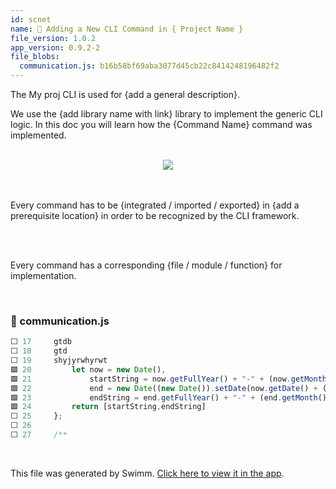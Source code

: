 ```yaml
---
id: scnet
name: 🧰 Adding a New CLI Command in { Project Name }
file_version: 1.0.2
app_version: 0.9.2-2
file_blobs:
  communication.js: b16b58bf69aba3077d45cb22c8414248196482f2
---
```


The My proj CLI is used for {add a general description}.

We use the {add library name with link} library to implement the generic CLI logic. In this doc you will learn how the {Command Name} command was implemented.

<br/>

<div align="center"><img src="https://firebasestorage.googleapis.com/v0/b/swimmio-content/o/repositories%2F5uDzblDyNSQUaETEGltk%2F1f20ce9f-92b6-45ff-a476-3a55dd900d44.png?alt=media&token=21bf3a7a-9a98-4abe-bb0b-d0599a031889" style="width:'25%'"/></div>

<br/>



<br/>

Every command has to be {integrated / imported / exported} in {add a prerequisite location} in order to be recognized by the CLI framework.

<br/>



<br/>

Every command has a corresponding {file / module / function} for implementation.

<br/>

<!-- NOTE-swimm-snippet: the lines below link your snippet to Swimm -->
### 📄 communication.js
```javascript
⬜ 17     gtdb
⬜ 18     gtd
⬜ 19     shyjyrwhyrwt
🟩 20         let now = new Date(),
🟩 21             startString = now.getFullYear() + "-" + (now.getMonth() + 1) + "-" + (now.getDate()),
🟩 22             end = new Date((new Date()).setDate(now.getDate() + (range || 7))),
🟩 23             endString = end.getFullYear() + "-" + (end.getMonth() + 1) + "-" + (end.getDate());
🟩 24         return [startString,endString]
⬜ 25     };
⬜ 26     
⬜ 27     /**
```

<br/>

This file was generated by Swimm. [Click here to view it in the app](https://swimm-web-app.web.app/repos/ls4DA2fLasmQuEbT4ipw/docs/scnet).